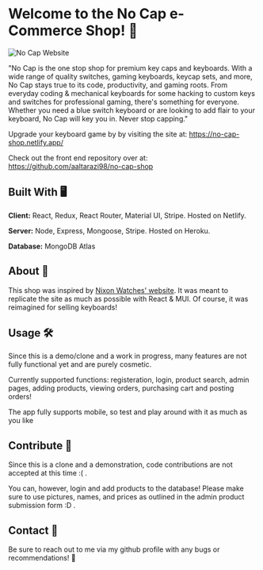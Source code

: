 # Welcome to the No Cap e-Commerce Shop! 👋

![No Cap Website](https://i.ibb.co/wSGCp1n/no-cap.png)

"No Cap is the one stop shop for premium key caps and keyboards. With a wide range of quality switches, gaming keyboards, keycap sets, and more, No Cap stays true to its code, productivity, and gaming roots. From everyday coding & mechanical keyboards for some hacking to custom keys and switches for professional gaming, there's something for everyone. Whether you need a blue switch keyboard or are looking to add flair to your keyboard, No Cap will key you in. Never stop capping."

Upgrade your keyboard game by by visiting the site at: https://no-cap-shop.netlify.app/

Check out the front end repository over at: https://github.com/aaltarazi98/no-cap-shop

## Built With 🖥️

**Client:** React, Redux, React Router, Material UI, Stripe. Hosted on Netlify.

**Server:** Node, Express, Mongoose, Stripe. Hosted on Heroku.

**Database:** MongoDB Atlas

## About 🤔

This shop was inspired by [Nixon Watches' website](https://www.nixon.com). It was meant to replicate the site as much as possible with React & MUI. Of course, it was reimagined for selling keyboards!

## Usage 🛠️

Since this is a demo/clone and a work in progress, many features are not fully functional yet and are purely cosmetic.

Currently supported functions: registeration, login, product search, admin pages, adding products, viewing orders, purchasing cart and posting orders!

The app fully supports mobile, so test and play around with it as much as you like

## Contribute 👏

Since this is a clone and a demonstration, code contributions are not accepted at this time :( .

You can, however, login and add products to the database! Please make sure to use pictures, names, and prices as outlined in the admin product submission form :D .

## Contact 📲

Be sure to reach out to me via my github profile with any bugs or recommendations! 🙋
